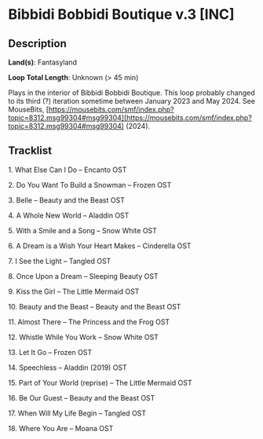 # Bibbidi Bobbidi Boutique v.3 [INC]

## Description

**Land(s)**: Fantasyland

**Loop Total Length**: Unknown (> 45 min)

Plays in the interior of Bibbidi Bobbidi Boutique. This loop probably changed to its third (?) iteration sometime between January 2023 and May 2024. See MouseBits, [https://mousebits.com/smf/index.php?topic=8312.msg99304#msg99304](https://mousebits.com/smf/index.php?topic=8312.msg99304#msg99304) (2024).

## Tracklist

1\. What Else Can I Do – Encanto OST



2\. Do You Want To Build a Snowman – Frozen OST



3\. Belle – Beauty and the Beast OST



4\. A Whole New World – Aladdin OST



5\. With a Smile and a Song – Snow White OST



6\. A Dream is a Wish Your Heart Makes – Cinderella OST



7\. I See the Light – Tangled OST



8\. Once Upon a Dream – Sleeping Beauty OST



9\. Kiss the Girl – The Little Mermaid OST



10\. Beauty and the Beast – Beauty and the Beast OST



11\. Almost There – The Princess and the Frog OST



12\. Whistle While You Work – Snow White OST



13\. Let It Go – Frozen OST



14\. Speechless – Aladdin (2019) OST



15\. Part of Your World (reprise) – The Little Mermaid OST



16\. Be Our Guest – Beauty and the Beast OST



17\. When Will My Life Begin – Tangled OST



18\. Where You Are – Moana OST



